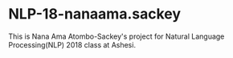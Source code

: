 # NLP-18-nanaama.sackey 
This is Nana Ama Atombo-Sackey's project for Natural Language Processing(NLP) 2018 class at Ashesi.
